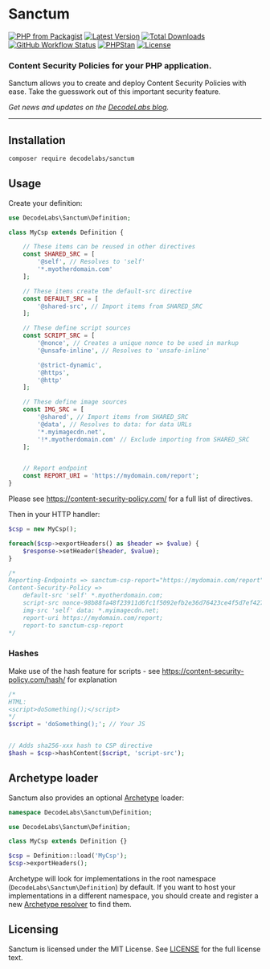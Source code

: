 # Sanctum

[![PHP from Packagist](https://img.shields.io/packagist/php-v/decodelabs/sanctum?style=flat)](https://packagist.org/packages/decodelabs/sanctum)
[![Latest Version](https://img.shields.io/packagist/v/decodelabs/sanctum.svg?style=flat)](https://packagist.org/packages/decodelabs/sanctum)
[![Total Downloads](https://img.shields.io/packagist/dt/decodelabs/sanctum.svg?style=flat)](https://packagist.org/packages/decodelabs/sanctum)
[![GitHub Workflow Status](https://img.shields.io/github/workflow/status/decodelabs/sanctum/Integrate)](https://github.com/decodelabs/sanctum/actions/workflows/integrate.yml)
[![PHPStan](https://img.shields.io/badge/PHPStan-enabled-44CC11.svg?longCache=true&style=flat)](https://github.com/phpstan/phpstan)
[![License](https://img.shields.io/packagist/l/decodelabs/sanctum?style=flat)](https://packagist.org/packages/decodelabs/sanctum)

### Content Security Policies for your PHP application.

Sanctum allows you to create and deploy Content Security Policies with ease. Take the guesswork out of this important security feature.

_Get news and updates on the [DecodeLabs blog](https://blog.decodelabs.com)._

---


## Installation

```bash
composer require decodelabs/sanctum
```

## Usage

Create your definition:

```php
use DecodeLabs\Sanctum\Definition;

class MyCsp extends Definition {

    // These items can be reused in other directives
    const SHARED_SRC = [
        '@self', // Resolves to 'self'
        '*.myotherdomain.com'
    ];

    // These items create the default-src directive
    const DEFAULT_SRC = [
        '@shared-src', // Import items from SHARED_SRC
    ];

    // These define script sources
    const SCRIPT_SRC = [
        '@nonce', // Creates a unique nonce to be used in markup
        '@unsafe-inline', // Resolves to 'unsafe-inline'

        '@strict-dynamic',
        '@https',
        '@http'
    ];

    // These define image sources
    const IMG_SRC = [
        '@shared', // Import items from SHARED_SRC
        '@data', // Resolves to data: for data URLs
        '*.myimagecdn.net',
        '!*.myotherdomain.com' // Exclude importing from SHARED_SRC
    ];


    // Report endpoint
    const REPORT_URI = 'https://mydomain.com/report';
}
```

Please see https://content-security-policy.com/ for a full list of directives.

Then in your HTTP handler:

```php
$csp = new MyCsp();

foreach($csp->exportHeaders() as $header => $value) {
    $response->setHeader($header, $value);
}

/*
Reporting-Endpoints => sanctum-csp-report="https://mydomain.com/report"
Content-Security-Policy =>
    default-src 'self' *.myotherdomain.com;
    script-src nonce-98b88fa48f23911d6fc1f5092efb2e36d76423ce4f5d7ef42765a2c2501d57c9' 'unsafe-inline' 'strict-dynamic' https: http:;
    img-src 'self' data: *.myimagecdn.net;
    report-uri https://mydomain.com/report;
    report-to sanctum-csp-report
*/
```

### Hashes

Make use of the hash feature for scripts - see https://content-security-policy.com/hash/ for explanation

```php
/*
HTML:
<script>doSomething();</script>
*/
$script = 'doSomething();'; // Your JS


// Adds sha256-xxx hash to CSP directive
$hash = $csp->hashContent($script, 'script-src');
```

## Archetype loader

Sanctum also provides an optional [Archetype](https://github.com/decodelabs/archetype) loader:

```php
namespace DecodeLabs\Sanctum\Definition;

use DecodeLabs\Sanctum\Definition;

class MyCsp extends Definition {}

$csp = Definition::load('MyCsp');
$csp->exportHeaders();
```

Archetype will look for implementations in the root namespace (<code>DecodeLabs\Sanctum\Definition</code>) by default. If you want to host your implementations in a different namespace, you should create and register a new [Archetype resolver](https://github.com/decodelabs/archetype) to find them.


## Licensing
Sanctum is licensed under the MIT License. See [LICENSE](./LICENSE) for the full license text.
